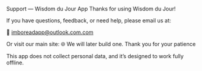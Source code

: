 Support — Wisdom du Jour App
Thanks for using Wisdom du Jour!

If you have questions, feedback, or need help, please email us at:

📧 imboreadapp@outlook.com.com

Or visit our main site:
🌐 We will later build one. Thank you for your patience

This app does not collect personal data, and it’s designed to work fully offline.
